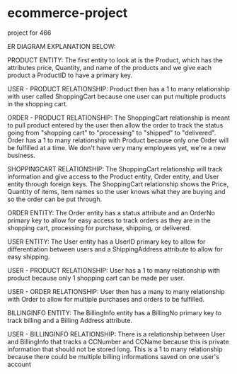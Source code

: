 # ecommerce-project
project for 466


ER DIAGRAM EXPLANATION BELOW:

PRODUCT ENTITY:
The first entity to look at is the Product, which has the attributes price,
Quantity, and name of the products and we give each product a ProductID to
have a primary key.

USER - PRODUCT RELATIONSHIP:
Product then has a 1 to many relationship with user called ShoppingCart
because one user can put multiple products in the shopping cart.

ORDER - PRODUCT RELATIONSHIP:
The ShoppingCart relationship is meant to pull product entered by the user
then allow the order to track the status going from "shopping cart" to
"processing" to "shipped" to "delivered".
Order has a 1 to many relationship with Product because only one Order will
be fulfilled at a time. We don't have very many employees yet, we're a new
business.

SHOPPINGCART RELATIONSHIP:
The ShoppingCart relationship will track information and give 
access to the Product entity, Order entity, and User entity through 
foreign keys. The ShoppingCart relationship shows the Price, Quantity of 
items, item names so the user knows what they are buying and so the order 
can be put through.

ORDER ENTITY:
The Order entity has a status attribute and an OrderNo primary key to allow
for easy access to track orders as they are in the shopping cart, processing
for purchase, shipping, or delivered.

USER ENTITY:
The User entity has a UserID primary key to allow for differentiation between
users and a ShippingAddress attribute to allow for easy shipping.

USER - PRODUCT RELATIONSHIP:
User has a 1 to many relationship with product because only 1 shopping cart
can be made per user.

USER - ORDER RELATIONSHIP:
User then has a many to many relationship with Order to allow for multiple
purchases and orders to be fulfilled.

BILLINGINFO ENTITY:
The BillingInfo entity has a BillingNo primary key to track billing and
a Billing Address attribute.

USER - BILLINGINFO RELATIONSHIP:
There is a relationship between User and BillingInfo that tracks a CCNumber
and CCName because this is private information that should not be stored long.
This is a 1 to many relationship because there could be multiple billing
informations saved on one user's account
